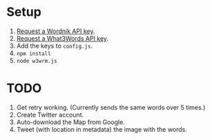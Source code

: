 Setup
=====

1. [Request a Wordnik API key](http://developer.wordnik.com).
2. [Request a What3Words API key](http://what3words.com/api/signup).
3. Add the keys to `config.js`.
4. `npm install`
5. `node w3wrm.js`

TODO
====

1. Get retry working. (Currently sends the same words over 5 times.)
2. Create Twitter account.
3. Auto-download the Map from Google.
4. Tweet (with location in metadata) the image with the words.